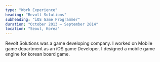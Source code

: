 ```yaml
---
type: "Work Experience"
heading: "Revolt Solutions"
subheading: "iOS Game Programmer"
duration: "October 2013 – September 2014"
location: "Seoul, Korea"
---
```


Revolt Solutions was a game developing company. I worked on Mobile game department as an iOS game Developer. I designed a mobile game engine for korean board game.